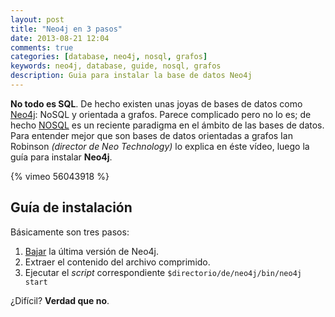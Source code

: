 ```yaml
---
layout: post
title: "Neo4j en 3 pasos"
date: 2013-08-21 12:04
comments: true
categories: [database, neo4j, nosql, grafos]
keywords: neo4j, database, guide, nosql, grafos
description: Guia para instalar la base de datos Neo4j
---
```

**No todo es SQL**. De hecho existen unas joyas de bases de datos como [Neo4j](http://www.neo4j.org/): NoSQL y orientada a grafos.
Parece complicado pero no lo es; de hecho [NOSQL](http://es.wikipedia.org/wiki/NoSQL) es un reciente paradigma en el ámbito de las bases de datos.
Para entender mejor que son bases de datos orientadas a grafos Ian Robinson _(director de Neo Technology)_ lo explica en éste vídeo, luego la guía para instalar **Neo4j**.
<!--more-->

{% vimeo 56043918 %}

## Guía de instalación

Básicamente son tres pasos:

1. [Bajar](http://www.neo4j.org/download) la última versión de Neo4j. 
2. Extraer el contenido del archivo comprimido.
3. Ejecutar el _script_ correspondiente `$directorio/de/neo4j/bin/neo4j start`

¿Difícil? **Verdad que no**.
